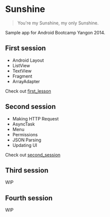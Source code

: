 Sunshine
=========

> You're my Sunshine, my only Sunshine.

Sample app for Android Bootcamp Yangon 2014.

First session
-------------

* Android Layout
* ListView
* TextView
* Fragment
* ArrayAdapter

Check out [first_lesson](https://github.com/GDGYangon/Sunshine/releases/tag/first_session)


Second session
---------------

* Making HTTP Request
* AsyncTask
* Menu
* Permissions
* JSON Parsing
* Updating UI

Check out [second_session](https://github.com/GDGYangon/Sunshine/releases/tag/second_session)

Third session
---------------
WIP

Fourth session
---------------
WIP
